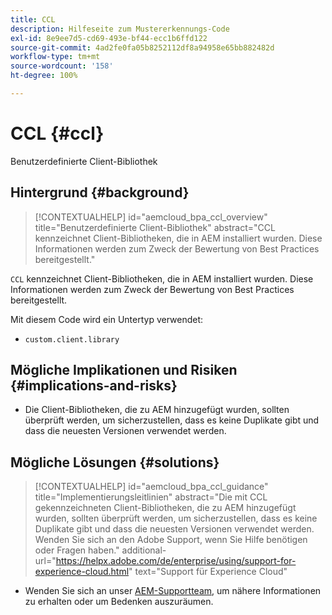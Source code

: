 ```yaml
---
title: CCL
description: Hilfeseite zum Mustererkennungs-Code
exl-id: 8e9ee7d5-cd69-493e-bf44-ecc1b6ffd122
source-git-commit: 4ad2fe0fa05b8252112df8a94958e65bb882482d
workflow-type: tm+mt
source-wordcount: '158'
ht-degree: 100%

---
```


# CCL {#ccl}

Benutzerdefinierte Client-Bibliothek

## Hintergrund {#background}

>[!CONTEXTUALHELP]
>id="aemcloud_bpa_ccl_overview"
>title="Benutzerdefinierte Client-Bibliothek"
>abstract="CCL kennzeichnet Client-Bibliotheken, die in AEM installiert wurden. Diese Informationen werden zum Zweck der Bewertung von Best Practices bereitgestellt."

`CCL` kennzeichnet Client-Bibliotheken, die in AEM installiert wurden. Diese Informationen werden zum Zweck der Bewertung von Best Practices bereitgestellt.

Mit diesem Code wird ein Untertyp verwendet:
* `custom.client.library`

## Mögliche Implikationen und Risiken {#implications-and-risks}

* Die Client-Bibliotheken, die zu AEM hinzugefügt wurden, sollten überprüft werden, um sicherzustellen, dass es keine Duplikate gibt und dass die neuesten Versionen verwendet werden.

## Mögliche Lösungen {#solutions}

>[!CONTEXTUALHELP]
>id="aemcloud_bpa_ccl_guidance"
>title="Implementierungsleitlinien"
>abstract="Die mit CCL gekennzeichneten Client-Bibliotheken, die zu AEM hinzugefügt wurden, sollten überprüft werden, um sicherzustellen, dass es keine Duplikate gibt und dass die neuesten Versionen verwendet werden. Wenden Sie sich an den Adobe Support, wenn Sie Hilfe benötigen oder Fragen haben."
>additional-url="https://helpx.adobe.com/de/enterprise/using/support-for-experience-cloud.html" text="Support für Experience Cloud"

* Wenden Sie sich an unser [AEM-Supportteam](https://helpx.adobe.com/de/enterprise/using/support-for-experience-cloud.html), um nähere Informationen zu erhalten oder um Bedenken auszuräumen.
